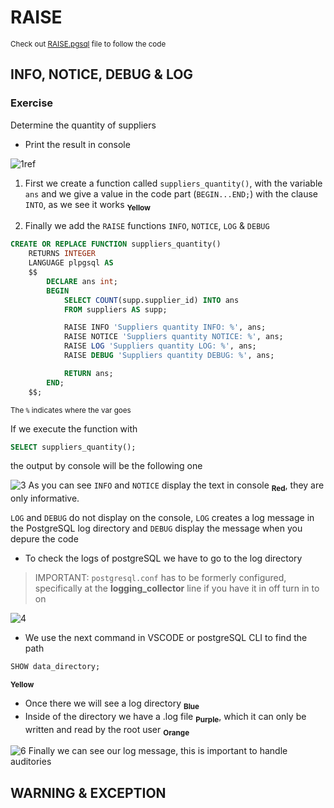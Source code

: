 # RAISE
<sub> Check out [RAISE.pgsql](RAISE.pgsql) file to follow the code </sub>

## INFO, NOTICE, DEBUG & LOG

### Exercise

Determine the quantity of suppliers
- Print the result in console

![1ref](https://github.com/RogerCL24/pgSQL/assets/90930371/6bde91ab-b78d-4ab2-b74e-42dd0f536966)
1. First we create a function called `suppliers_quantity()`, with the variable `ans` and we give a value in the code part (`BEGIN...END;`) with the clause `INTO`, as we see it works <sub> **Yellow** </sub>

2. Finally we add the `RAISE` functions `INFO`, `NOTICE`, `LOG` & `DEBUG`

```sql
CREATE OR REPLACE FUNCTION suppliers_quantity()
    RETURNS INTEGER
    LANGUAGE plpgsql AS
    $$
        DECLARE ans int;
        BEGIN
            SELECT COUNT(supp.supplier_id) INTO ans
            FROM suppliers AS supp;

            RAISE INFO 'Suppliers quantity INFO: %', ans;
            RAISE NOTICE 'Suppliers quantity NOTICE: %', ans;
            RAISE LOG 'Suppliers quantity LOG: %', ans;
            RAISE DEBUG 'Suppliers quantity DEBUG: %', ans;

            RETURN ans;
        END;
    $$;
```
 <sub> The `%` indicates where the var goes </sub>

If we execute the function with
```sql
SELECT suppliers_quantity();
```
the output by console will be the following one

![3](https://github.com/RogerCL24/pgSQL/assets/90930371/e51dff29-912b-42be-83cc-d76c6b402c60)
As you can see `INFO` and `NOTICE` display the text in console <sub> **Red**</sub>, they are only informative.

`LOG` and `DEBUG` do not display on the console, `LOG` creates a log message in the PostgreSQL log directory and `DEBUG` display the message when you depure the code


- To check the logs of postgreSQL we have to go to the log directory
> IMPORTANT: ``postgresql.conf`` has to be formerly configured, specifically at the **logging_collector** line if you have it in off turn in to on

![4](https://github.com/RogerCL24/pgSQL/assets/90930371/3cc9dc40-87b8-4037-a63a-c9295cc73726)
- We use the next command in VSCODE or postgreSQL CLI to find the path
```SQL
SHOW data_directory;
```
<sub>**Yellow** </sub>

- Once there we will see a log directory <sub> **Blue**
- Inside of the directory we have a .log file <sub> **Purple**</sub>, which it can only be written and read by the root user <sub> **Orange** </sub>

![6](https://github.com/RogerCL24/pgSQL/assets/90930371/d7297e57-19f2-438e-ab59-32b93352e3c0)
Finally we can see our log message, this is important to handle auditories

## WARNING & EXCEPTION

